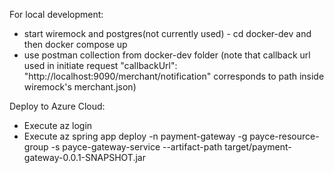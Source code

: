 For local development:

 - start wiremock and postgres(not currently used) - cd docker-dev and then docker compose up
 - use postman collection from docker-dev folder (note that callback url used in initiate request "callbackUrl": "http://localhost:9090/merchant/notification" corresponds to path inside wiremock's merchant.json)

Deploy to Azure Cloud:
 - Execute az login
 - Execute az spring app deploy -n payment-gateway -g payce-resource-group -s payce-gateway-service --artifact-path target/payment-gateway-0.0.1-SNAPSHOT.jar
